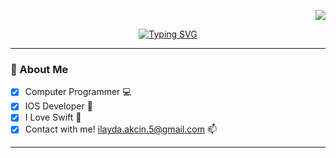 <div align="right"> 
  
  ![](https://visitcount.itsvg.in/api?id=ilaydaakcin&icon=0&color=11)
  
</div>

<div align="center">
  
[![Typing SVG](https://readme-typing-svg.herokuapp.com?font=Fira+Code&pause=1000&color=6162F7&random=false&width=435&lines=I'm+an+iOS+Developer+%F0%9F%91%A9%E2%80%8D%F0%9F%92%BB)](https://git.io/typing-svg)

</div>

---


### 💫 About Me 

- [x] Computer Programmer 💻 
- [x] IOS Developer 📱 
- [x] I Love Swift 🥇
- [x] Contact with me! [ilayda.akcin.5@gmail.com](mailto:ilayda.akcin.5@gmail.com) 📫

---


<!-- Proudly created with GPRM ( https://gprm.itsvg.in ) -->
